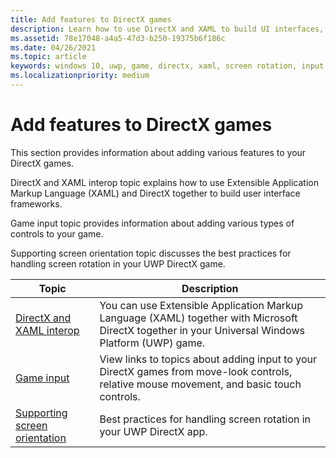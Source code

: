 ```yaml
---
title: Add features to DirectX games
description: Learn how to use DirectX and XAML to build UI interfaces, add controls, and handle screen rotation in your DirectX games.
ms.assetid: 78e17048-a4a5-47d3-b250-19375b6f186c
ms.date: 04/26/2021
ms.topic: article
keywords: windows 10, uwp, game, directx, xaml, screen rotation, input
ms.localizationpriority: medium
---
```


# Add features to DirectX games

This section provides information about adding various features to your DirectX games.

DirectX and XAML interop topic explains how to use Extensible Application Markup Language (XAML) and DirectX together to build user interface frameworks.

Game input topic provides information about adding various types of controls to your game.

Supporting screen orientation topic discusses the best practices for handling screen rotation in your UWP DirectX game.

|Topic|Description|
|-|-|
|[DirectX and XAML interop](directx-and-xaml-interop.md)|You can use Extensible Application Markup Language (XAML) together with Microsoft DirectX together in your Universal Windows Platform (UWP) game.|
|[Game input](directx-game-input.md)|View links to topics about adding input to your DirectX games from move-look controls, relative mouse movement, and basic touch controls.|
|[Supporting screen orientation](supporting-screen-rotation-directx-and-cpp.md)|Best practices for handling screen rotation in your UWP DirectX app.|
